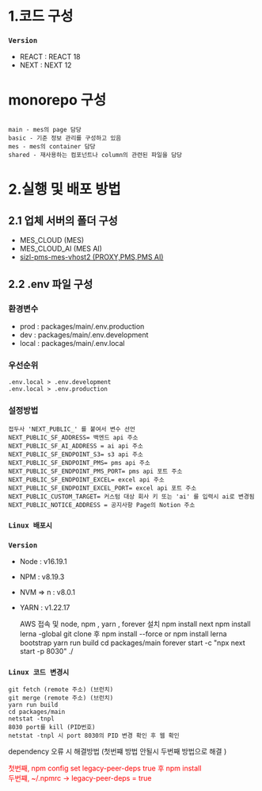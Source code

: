 # 1.코드 구성

### `Version`
+ REACT : REACT 18
+ NEXT : NEXT 12

# monorepo 구성

```

main - mes의 page 담당
basic - 기준 정보 관리를 구성하고 있음
mes - mes의 container 담당
shared - 재사용하는 컴포넌트나 column의 관련된 파일을 담당    

```

# 2.실행 및 배포 방법

## 2.1 업체 서버의 폴더 구성 

+ MES_CLOUD (MES)
+ MES_CLOUD_AI (MES AI)
+ [sizl-pms-mes-vhost2 (PROXY,PMS,PMS AI)](https://github.com/SIZLcorp/sizl-proxy-vhost)

## 2.2 .env 파일 구성

### 환경변수

+ prod : packages/main/.env.production
+ dev : packages/main/.env.development
+ local : packages/main/.env.local

### 우선순위
    .env.local > .env.development
    .env.local > .env.production

### 설정방법

    접두사 'NEXT_PUBLIC_' 를 붙여서 변수 선언
    NEXT_PUBLIC_SF_ADDRESS= 백엔드 api 주소
    NEXT_PUBLIC_SF_AI_ADDRESS = ai api 주소
    NEXT_PUBLIC_SF_ENDPOINT_S3= s3 api 주소
    NEXT_PUBLIC_SF_ENDPOINT_PMS= pms api 주소
    NEXT_PUBLIC_SF_ENDPOINT_PMS_PORT= pms api 포트 주소
    NEXT_PUBLIC_SF_ENDPOINT_EXCEL= excel api 주소
    NEXT_PUBLIC_SF_ENDPOINT_EXCEL_PORT= excel api 포트 주소 
    NEXT_PUBLIC_CUSTOM_TARGET= 커스텀 대상 회사 키 또는 'ai' 를 입력시 ai로 변경됨 
    NEXT_PUBLIC_NOTICE_ADDRESS = 공지사항 Page의 Notion 주소

### `Linux 배포시`

### `Version`
+ Node : v16.19.1
+ NPM : v8.19.3
+ NVM => n : v8.0.1
+ YARN : v1.22.17


    AWS 접속 및 node, npm , yarn , forever 설치 
    npm install next
    npm install lerna -global
    git clone 후 npm install --force or npm install
    lerna bootstrap
    yarn run build
    cd packages/main
    forever start -c "npx next start -p 8030" ./


### `Linux 코드 변경시`
    
    git fetch (remote 주소) (브런치)
    git merge (remote 주소) (브런치)
    yarn run build
    cd packages/main
    netstat -tnpl
    8030 port를 kill (PID번호)
    netstat -tnpl 시 port 8030의 PID 변경 확인 후 웹 확인


dependency 오류 시 해결방법
(첫번쨰 방법 안될시 두번째 방법으로 해결 )

<span style="color:red">첫번째, npm config set legacy-peer-deps true 후 npm install</span> </br>
<span style="color:red">두번쨰, ~/.npmrc -> legacy-peer-deps = true</span>



    
    


